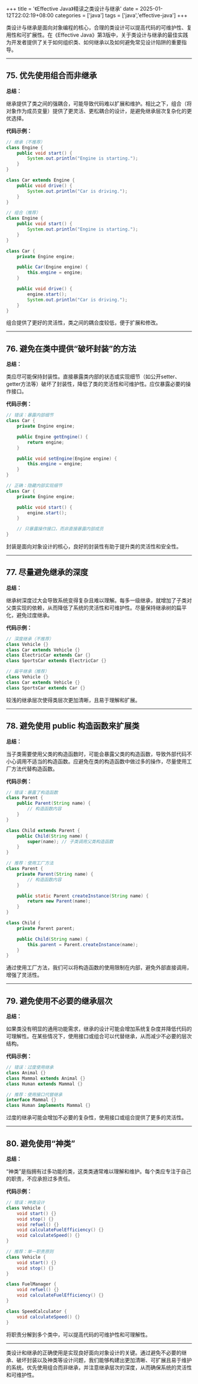 +++
title = '《Effective Java》精读之类设计与继承'
date = 2025-01-12T22:02:19+08:00
categories = ['java']
tags = ['java','effective-java']
+++

类设计与继承是面向对象编程的核心，合理的类设计可以提高代码的可维护性、复用性和可扩展性。在《Effective Java》第3版中，关于类设计与继承的最佳实践为开发者提供了关于如何组织类、如何继承以及如何避免常见设计陷阱的重要指导。

------

## 75. **优先使用组合而非继承**

**总结：**

继承提供了类之间的强耦合，可能导致代码难以扩展和维护。相比之下，组合（将对象作为成员变量）提供了更灵活、更松耦合的设计，是避免继承层次复杂化的更优选择。

**代码示例：**

```java
// 继承（不推荐）
class Engine {
    public void start() {
        System.out.println("Engine is starting.");
    }
}

class Car extends Engine {
    public void drive() {
        System.out.println("Car is driving.");
    }
}

// 组合（推荐）
class Engine {
    public void start() {
        System.out.println("Engine is starting.");
    }
}

class Car {
    private Engine engine;

    public Car(Engine engine) {
        this.engine = engine;
    }

    public void drive() {
        engine.start();
        System.out.println("Car is driving.");
    }
}
```

组合提供了更好的灵活性，类之间的耦合度较低，便于扩展和修改。

------

## 76. **避免在类中提供“破坏封装”的方法**

**总结：**

类应尽可能保持封装性。直接暴露类内部的状态或实现细节（如公开setter、getter方法等）破坏了封装性，降低了类的灵活性和可维护性。应仅暴露必要的操作接口。

**代码示例：**

```java
// 错误：暴露内部细节
class Car {
    private Engine engine;

    public Engine getEngine() {
        return engine;
    }

    public void setEngine(Engine engine) {
        this.engine = engine;
    }
}

// 正确：隐藏内部实现细节
class Car {
    private Engine engine;

    public void start() {
        engine.start();
    }

    // 只暴露操作接口，而非直接暴露内部成员
}
```

封装是面向对象设计的核心，良好的封装性有助于提升类的灵活性和安全性。

------

## 77. **尽量避免继承的深度**

**总结：**

继承树深度过大会导致系统变得复杂且难以理解。每多一级继承，就增加了子类对父类实现的依赖，从而降低了系统的灵活性和可维护性。尽量保持继承树的扁平化，避免过度继承。

**代码示例：**

```java
// 深度继承（不推荐）
class Vehicle {}
class Car extends Vehicle {}
class ElectricCar extends Car {}
class SportsCar extends ElectricCar {}

// 扁平继承（推荐）
class Vehicle {}
class Car extends Vehicle {}
class SportsCar extends Car {}
```

较浅的继承层次使得类层次更加清晰，且易于理解和扩展。

------

## 78. **避免使用 public 构造函数来扩展类**

**总结：**

当子类需要使用父类的构造函数时，可能会暴露父类的构造函数，导致外部代码不小心调用不适当的构造函数。应避免在类的构造函数中做过多的操作，尽量使用工厂方法代替构造函数。

**代码示例：**

```java
// 错误：暴露了构造函数
class Parent {
    public Parent(String name) {
        // 构造函数内容
    }
}

class Child extends Parent {
    public Child(String name) {
        super(name); // 子类调用父类构造函数
    }
}

// 推荐：使用工厂方法
class Parent {
    private Parent(String name) {
        // 构造函数内容
    }

    public static Parent createInstance(String name) {
        return new Parent(name);
    }
}

class Child {
    private Parent parent;

    public Child(String name) {
        this.parent = Parent.createInstance(name);
    }
}
```

通过使用工厂方法，我们可以将构造函数的使用限制在内部，避免外部直接调用，增强了灵活性。

------

## 79. **避免使用不必要的继承层次**

**总结：**

如果类没有明显的通用功能需求，继承的设计可能会增加系统复杂度并降低代码的可理解性。在某些情况下，使用接口或组合可以代替继承，从而减少不必要的层次结构。

**代码示例：**

```java
// 错误：过度使用继承
class Animal {}
class Mammal extends Animal {}
class Human extends Mammal {}

// 推荐：使用接口代替继承
interface Mammal {}
class Human implements Mammal {}
```

过度的继承可能会增加不必要的复杂性，使用接口或组合提供了更多的灵活性。

------

## 80. **避免使用“神类”**

**总结：**

“神类”是指拥有过多功能的类，这类类通常难以理解和维护。每个类应专注于自己的职责，不应承担过多责任。

**代码示例：**

```java
// 错误：神类设计
class Vehicle {
    void start() {}
    void stop() {}
    void refuel() {}
    void calculateFuelEfficiency() {}
    void calculateSpeed() {}
}

// 推荐：单一职责原则
class Vehicle {
    void start() {}
    void stop() {}
}

class FuelManager {
    void refuel() {}
    void calculateFuelEfficiency() {}
}

class SpeedCalculator {
    void calculateSpeed() {}
}
```

将职责分解到多个类中，可以提高代码的可维护性和可理解性。

------

类设计和继承的正确使用是实现良好面向对象设计的关键。通过避免不必要的继承、破坏封装以及神类等设计问题，我们能够构建出更加清晰、可扩展且易于维护的系统。优先使用组合而非继承，并注意继承层次的深度，从而确保系统的灵活性和可维护性。